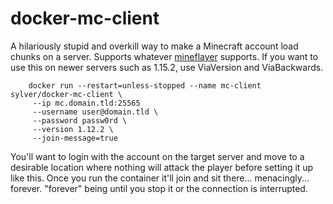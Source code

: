 # docker-mc-client

A hilariously stupid and overkill way to make a Minecraft account load chunks on a server. Supports whatever [mineflayer](https://github.com/PrismarineJS/mineflayer) supports. If you want to use this on newer servers such as 1.15.2, use ViaVersion and ViaBackwards.

```
    docker run --restart=unless-stopped --name mc-client sylver/docker-mc-client \
     --ip mc.domain.tld:25565
     --username user@domain.tld \
     --password passw0rd \
     --version 1.12.2 \
     --join-message=true
```

You'll want to login with the account on the target server and move to a desirable location where nothing will attack the player before setting it up like this. Once you run the container it'll join and sit there... menacingly... forever. "forever" being until you stop it or the connection is interrupted.
